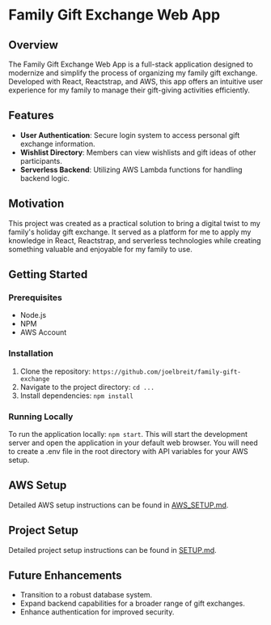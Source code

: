 # Family Gift Exchange Web App

## Overview

The Family Gift Exchange Web App is a full-stack application designed to modernize and simplify the process of organizing my family gift exchange. Developed with React, Reactstrap, and AWS, this app offers an intuitive user experience for my family to manage their gift-giving activities efficiently.

## Features

-   **User Authentication**: Secure login system to access personal gift exchange information.
-   **Wishlist Directory**: Members can view wishlists and gift ideas of other participants.
-   **Serverless Backend**: Utilizing AWS Lambda functions for handling backend logic.

## Motivation

This project was created as a practical solution to bring a digital twist to my family's holiday gift exchange. It served as a platform for me to apply my knowledge in React, Reactstrap, and serverless technologies while creating something valuable and enjoyable for my family to use.

## Getting Started

### Prerequisites

-   Node.js
-   NPM
-   AWS Account

### Installation

1. Clone the repository:
   `https://github.com/joelbreit/family-gift-exchange`
2. Navigate to the project directory:
   `cd ...`
3. Install dependencies:
   `npm install`

### Running Locally

To run the application locally: `npm start`. This will start the development server and open the application in your default web browser. You will need to create a .env file in the root directory with API variables for your AWS setup.

## AWS Setup

Detailed AWS setup instructions can be found in [AWS_SETUP.md](./documentation/AWS_Setup.md).

## Project Setup

Detailed project setup instructions can be found in [SETUP.md](./documentation/SETUP.md).

## Future Enhancements

-   Transition to a robust database system.
-   Expand backend capabilities for a broader range of gift exchanges.
-   Enhance authentication for improved security.
